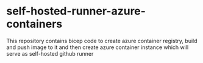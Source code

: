 # self-hosted-runner-azure-containers
This repository contains bicep code to create azure container registry, build and push image to it and then create azure container instance which will serve as self-hosted github runner
